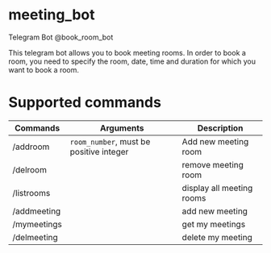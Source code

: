 # meeting_bot
Telegram  Bot @book_room_bot

This telegram bot allows you to book meeting rooms. In order to book a room, you need to specify the room, date, time and duration for which you want to book a room.

# Supported  commands


| Commands       |Arguments                               |Description                         |
|----------------|----------------------------------------|-------------------------------|
|/addroom        |`room_number`, must be positive integer |Add new meeting room           |
|/delroom        |                                        |remove meeting room            |
|/listrooms      |                                        |display all meeting rooms      |
|/addmeeting     |                                        |add new meeting                |
|/mymeetings     |                                        |get my meetings                |
|/delmeeting     |                                        |delete my meeting              |
